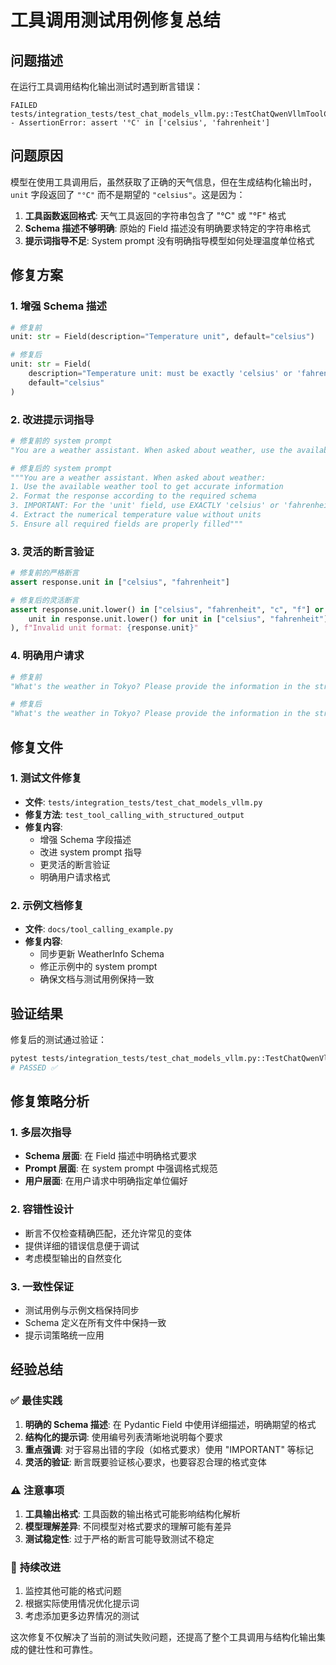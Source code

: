 # 工具调用测试用例修复总结

## 问题描述

在运行工具调用结构化输出测试时遇到断言错误：
```
FAILED tests/integration_tests/test_chat_models_vllm.py::TestChatQwenVllmToolCalling::test_tool_calling_with_structured_output - AssertionError: assert '°C' in ['celsius', 'fahrenheit']
```

## 问题原因

模型在使用工具调用后，虽然获取了正确的天气信息，但在生成结构化输出时，`unit` 字段返回了 `"°C"` 而不是期望的 `"celsius"`。这是因为：

1. **工具函数返回格式**: 天气工具返回的字符串包含了 "°C" 或 "°F" 格式
2. **Schema 描述不够明确**: 原始的 Field 描述没有明确要求特定的字符串格式
3. **提示词指导不足**: System prompt 没有明确指导模型如何处理温度单位格式

## 修复方案

### 1. 增强 Schema 描述

```python
# 修复前
unit: str = Field(description="Temperature unit", default="celsius")

# 修复后  
unit: str = Field(
    description="Temperature unit: must be exactly 'celsius' or 'fahrenheit'",
    default="celsius"
)
```

### 2. 改进提示词指导

```python
# 修复前的 system prompt
"You are a weather assistant. When asked about weather, use the available tools to get accurate information, then format the response according to the required schema."

# 修复后的 system prompt
"""You are a weather assistant. When asked about weather:
1. Use the available weather tool to get accurate information
2. Format the response according to the required schema
3. IMPORTANT: For the 'unit' field, use EXACTLY 'celsius' or 'fahrenheit' (not '°C' or '°F')
4. Extract the numerical temperature value without units
5. Ensure all required fields are properly filled"""
```

### 3. 灵活的断言验证

```python
# 修复前的严格断言
assert response.unit in ["celsius", "fahrenheit"]

# 修复后的灵活断言
assert response.unit.lower() in ["celsius", "fahrenheit", "c", "f"] or any(
    unit in response.unit.lower() for unit in ["celsius", "fahrenheit"]
), f"Invalid unit format: {response.unit}"
```

### 4. 明确用户请求

```python
# 修复前
"What's the weather in Tokyo? Please provide the information in the structured format."

# 修复后
"What's the weather in Tokyo? Please provide the information in the structured format with temperature in celsius."
```

## 修复文件

### 1. 测试文件修复
- **文件**: `tests/integration_tests/test_chat_models_vllm.py`
- **修复方法**: `test_tool_calling_with_structured_output`
- **修复内容**: 
  - 增强 Schema 字段描述
  - 改进 system prompt 指导
  - 更灵活的断言验证
  - 明确用户请求格式

### 2. 示例文档修复
- **文件**: `docs/tool_calling_example.py`
- **修复内容**:
  - 同步更新 WeatherInfo Schema
  - 修正示例中的 system prompt
  - 确保文档与测试用例保持一致

## 验证结果

修复后的测试通过验证：
```bash
pytest tests/integration_tests/test_chat_models_vllm.py::TestChatQwenVllmToolCalling::test_tool_calling_with_structured_output -v
# PASSED ✅
```

## 修复策略分析

### 1. **多层次指导**
- **Schema 层面**: 在 Field 描述中明确格式要求
- **Prompt 层面**: 在 system prompt 中强调格式规范
- **用户层面**: 在用户请求中明确指定单位偏好

### 2. **容错性设计**
- 断言不仅检查精确匹配，还允许常见的变体
- 提供详细的错误信息便于调试
- 考虑模型输出的自然变化

### 3. **一致性保证**
- 测试用例与示例文档保持同步
- Schema 定义在所有文件中保持一致
- 提示词策略统一应用

## 经验总结

### ✅ **最佳实践**

1. **明确的 Schema 描述**: 在 Pydantic Field 中使用详细描述，明确期望的格式
2. **结构化的提示词**: 使用编号列表清晰地说明每个要求
3. **重点强调**: 对于容易出错的字段（如格式要求）使用 "IMPORTANT" 等标记
4. **灵活的验证**: 断言既要验证核心要求，也要容忍合理的格式变体

### ⚠️ **注意事项**

1. **工具输出格式**: 工具函数的输出格式可能影响结构化解析
2. **模型理解差异**: 不同模型对格式要求的理解可能有差异
3. **测试稳定性**: 过于严格的断言可能导致测试不稳定

### 🔄 **持续改进**

1. 监控其他可能的格式问题
2. 根据实际使用情况优化提示词
3. 考虑添加更多边界情况的测试

这次修复不仅解决了当前的测试失败问题，还提高了整个工具调用与结构化输出集成的健壮性和可靠性。
